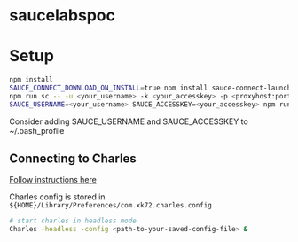 # saucelabspoc

# Setup

```sh
npm install
SAUCE_CONNECT_DOWNLOAD_ON_INSTALL=true npm install sauce-connect-launcher
npm run sc -- -u <your_username> -k <your_accesskey> -p <proxyhost:port>
SAUCE_USERNAME=<your_username> SAUCE_ACCESSKEY=<your_accesskey> npm run test 
```
Consider adding SAUCE_USERNAME and SAUCE_ACCESSKEY to ~/.bash_profile

## Connecting to Charles
[Follow instructions here](https://medium.com/@dragan.glumac/automated-tests-with-charles-proxy-7e449eac46ce)

Charles config is stored in `${HOME}/Library/Preferences/com.xk72.charles.config`

```sh
# start charles in headless mode
Charles -headless -config <path-to-your-saved-config-file> &
```
